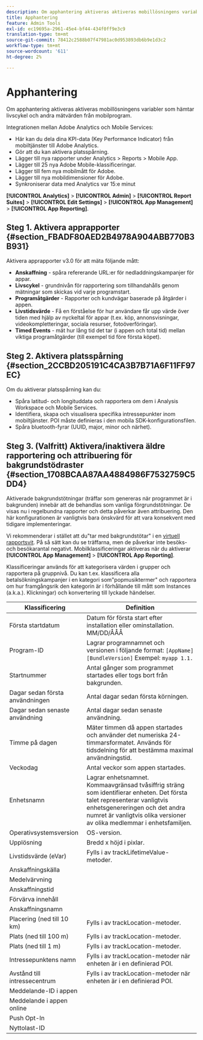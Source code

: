 ```yaml
---
description: Om apphantering aktiveras aktiveras mobillösningens variabler som hämtar livscykel och andra mätvärden från mobilprogram.
title: Apphantering
feature: Admin Tools
exl-id: ec19695a-2961-45e4-bf44-434f0ff9e3c9
translation-type: tm+mt
source-git-commit: 78412c2588b07f47981ac0d953893db6b9e1d3c2
workflow-type: tm+mt
source-wordcount: '611'
ht-degree: 2%

---
```


# Apphantering

Om apphantering aktiveras aktiveras mobillösningens variabler som hämtar livscykel och andra mätvärden från mobilprogram.

Integrationen mellan Adobe Analytics och Mobile Services:

* Här kan du dela dina KPI-data (Key Performance Indicator) från mobiltjänster till Adobe Analytics.
* Gör att du kan aktivera platsspårning.
* Lägger till nya rapporter under Analytics > Reports > Mobile App.
* Lägger till 25 nya Adobe Mobile-klassificeringar.
* Lägger till fem nya mobilmått för Adobe.
* Lägger till nya mobildimensioner för Adobe.
* Synkroniserar data med Analytics var 15:e minut

**[!UICONTROL Analytics]** >  **[!UICONTROL Admin]** >  **[!UICONTROL Report Suites]** >  **[!UICONTROL Edit Settings]** >  **[!UICONTROL App Management]** >  **[!UICONTROL App Reporting]**.

## Steg 1. Aktivera apprapporter {#section_FBADF80AED2B4978A904ABB770B3B931}

Aktivera apprapporter v3.0 för att mäta följande mått:

* **Anskaffning**  - spåra refererande URL:er för nedladdningskampanjer för appar.
* **Livscykel**  - grundnivån för rapportering som tillhandahålls genom mätningar som skickas vid varje programstart.
* **Programåtgärder**  - Rapporter och kundvägar baserade på åtgärder i appen.
* **Livstidsvärde**  - Få en förståelse för hur användare får upp värde över tiden med hjälp av nyckeltal för appar (t.ex. köp, annonsvisningar, videokompletteringar, sociala resurser, fotoöverföringar).
* **Timed Events**  - mät hur lång tid det tar (i appen och total tid) mellan viktiga programåtgärder (till exempel tid före första köpet).

## Steg 2. Aktivera platsspårning {#section_2CCBD205191C4CA3B7B71A6F11FF97EC}

Om du aktiverar platsspårning kan du:

* Spåra latitud- och longituddata och rapportera om dem i Analysis Workspace och Mobile Services.
* Identifiera, skapa och visualisera specifika intressepunkter inom mobiltjänster. POI måste definieras i den mobila SDK-konfigurationsfilen.
* Spåra bluetooth-fyrar (UUID, major, minor och närhet).

## Steg 3. (Valfritt) Aktivera/inaktivera äldre rapportering och attribuering för bakgrundstödraster {#section_1708BCAA87AA4884986F7532759C5DD4}

Aktiverade bakgrundstötningar (träffar som genereras när programmet är i bakgrunden) innebär att de behandlas som vanliga förgrundstötningar. De visas nu i regelbundna rapporter och detta påverkar även attribuering. Den här konfigurationen är vanligtvis bara önskvärd för att vara konsekvent med tidigare implementeringar.

Vi rekommenderar i stället att du&quot;tar med bakgrundstötar&quot; i en [virtuell rapportsvit](/help/components/vrs/vrs-about.md). På så sätt kan du se träffarna, men de påverkar inte besöks- och besökarantal negativt.
Mobilklassificeringar aktiveras när du aktiverar **[!UICONTROL App Management]** > **[!UICONTROL App Reporting]**.

Klassificeringar används för att kategorisera värden i grupper och rapportera på gruppnivå. Du kan t.ex. klassificera alla betalsökningskampanjer i en kategori som&quot;popmusiktermer&quot; och rapportera om hur framgångsrik den kategorin är i förhållande till mått som Instances (a.k.a.). Klickningar) och konvertering till lyckade händelser.

| Klassificering | Definition |
|--- |--- |
| Första startdatum | Datum för första start efter installation eller ominstallation.   MM/DD/ÅÅÅ |
| Program-ID | Lagrar programnamnet och versionen i följande format:   `[AppName] [BundleVersion]` Exempel: `myapp 1.1.` |
| Startnummer | Antal gånger som programmet startades eller togs bort från bakgrunden. |
| Dagar sedan första användningen | Antal dagar sedan första körningen. |
| Dagar sedan senaste användning | Antal dagar sedan senaste användning. |
| Timme på dagen | Mäter timmen då appen startades och använder det numeriska 24-timmarsformatet. Används för tidsdelning för att bestämma maximal användningstid. |
| Veckodag | Antal veckor som appen startades. |
| Enhetsnamn | Lagrar enhetsnamnet.  Kommaavgränsad tvåsiffrig sträng som identifierar enheten. Det första talet representerar vanligtvis enhetsgenereringen och det andra numret är vanligtvis olika versioner av olika medlemmar i enhetsfamiljen. |
| Operativsystemsversion | OS-version. |
| Upplösning | Bredd x höjd i pixlar. |
| Livstidsvärde (eVar) | Fylls i av trackLifetimeValue-metoder. |
| Anskaffningskälla |  |
| Medelvärvning |  |
| Anskaffningstid |  |
| Förvärva innehåll |  |
| Anskaffningsnamn |  |
| Placering (ned till 10 km) | Fylls i av trackLocation-metoder. |
| Plats (ned till 100 m) | Fylls i av trackLocation-metoder. |
| Plats (ned till 1 m) | Fylls i av trackLocation-metoder. |
| Intressepunktens namn | Fylls i av trackLocation-metoder när enheten är i en definierad POI. |
| Avstånd till intressecentrum | Fylls i av trackLocation-metoder när enheten är i en definierad POI. |
| Meddelande-ID i appen |  |
| Meddelande i appen online |  |
| Push Opt-In |  |
| Nyttolast-ID |  |
